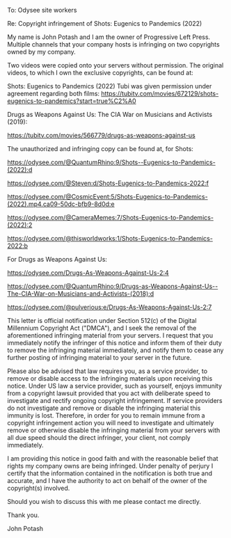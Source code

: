 To: Odysee site workers

Re: Copyright infringement of Shots: Eugenics to Pandemics (2022)

My name is John Potash and I am the owner of Progressive Left Press. Multiple channels that your company hosts is infringing on two copyrights owned by my company.

Two videos were copied onto your servers without permission. The original videos, to which I own the exclusive copyrights, can be found at:

Shots: Eugenics to Pandemics (2022) Tubi was given permission under agreement regarding both films: https://tubitv.com/movies/672129/shots-eugenics-to-pandemics?start=true%C2%A0

Drugs as Weapons Against Us: The CIA War on Musicians and Activists (2019):

https://tubitv.com/movies/566779/drugs-as-weapons-against-us

The unauthorized and infringing copy can be found at, for Shots:

https://odysee.com/@QuantumRhino:9/Shots--Eugenics-to-Pandemics-(2022):d

https://odysee.com/@Steven:d/Shots-Eugenics-to-Pandemics-2022:f

https://odysee.com/@CosmicEvent:5/Shots-Eugenics-to-Pandemics-(2022).mp4.ca09-50dc-bfb9-8d0d:e

https://odysee.com/@CameraMemes:7/Shots-Eugenics-to-Pandemics-(2022):2

https://odysee.com/@thisworldworks:1/Shots-Eugenics-to-Pandemics-2022:b

For Drugs as Weapons Against Us:

https://odysee.com/Drugs-As-Weapons-Against-Us-2:4

https://odysee.com/@QuantumRhino:9/Drugs-as-Weapons-Against-Us--The-CIA-War-on-Musicians-and-Activists-(2018):d

https://odysee.com/@pulverious:e/Drugs-As-Weapons-Against-Us-2:7

This letter is official notification under Section 512(c) of the Digital Millennium Copyright Act ("DMCA"), and I seek the removal of the aforementioned infringing material from your servers. I request that you immediately notify the infringer of this notice and inform them of their duty to remove the infringing material immediately, and notify them to cease any further posting of infringing material to your server in the future.

Please also be advised that law requires you, as a service provider, to remove or disable access to the infringing materials upon receiving this notice. Under US law a service provider, such as yourself, enjoys immunity from a copyright lawsuit provided that you act with deliberate speed to investigate and rectify ongoing copyright infringement. If service providers do not investigate and remove or disable the infringing material this immunity is lost. Therefore, in order for you to remain immune from a copyright infringement action you will need to investigate and ultimately remove or otherwise disable the infringing material from your servers with all due speed should the direct infringer, your client, not comply immediately.

I am providing this notice in good faith and with the reasonable belief that rights my company owns are being infringed. Under penalty of perjury I certify that the information contained in the notification is both true and accurate, and I have the authority to act on behalf of the owner of the copyright(s) involved.

Should you wish to discuss this with me please contact me directly.

Thank you.

John Potash
